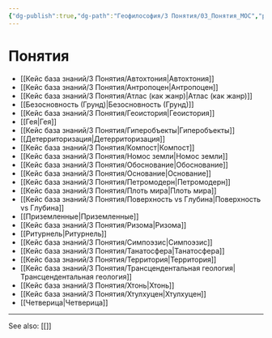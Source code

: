 ```yaml
---
{"dg-publish":true,"dg-path":"Геофилософия/3 Понятия/03_Понятия_MOC","permalink":"/geofilosofiya/3-ponyatiya/03-ponyatiya-moc/"}
---
```



# Понятия

- [[Кейс база знаний/3 Понятия/Автохтония\|Автохтония]]
- [[Кейс база знаний/3 Понятия/Антропоцен\|Антропоцен]]
- [[Кейс база знаний/3 Понятия/Атлас (как жанр)\|Атлас (как жанр)]]
- [[Безосновность (Грунд)\|Безосновность (Грунд)]]
- [[Кейс база знаний/3 Понятия/Геоистория\|Геоистория]]
- [[Гея\|Гея]]
- [[Кейс база знаний/3 Понятия/Гиперобъекты\|Гиперобъекты]]
- [[Детерриторизация\|Детерриторизация]]
- [[Кейс база знаний/3 Понятия/Компост\|Компост]]
- [[Кейс база знаний/3 Понятия/Номос земли\|Номос земли]]
- [[Кейс база знаний/3 Понятия/Обоснование\|Обоснование]]
- [[Кейс база знаний/3 Понятия/Основание\|Основание]]
- [[Кейс база знаний/3 Понятия/Петромодерн\|Петромодерн]]
- [[Кейс база знаний/3 Понятия/Плоть мира\|Плоть мира]]
- [[Кейс база знаний/3 Понятия/Поверхность vs Глубина\|Поверхность vs Глубина]]
- [[Приземленные\|Приземленные]]
- [[Кейс база знаний/3 Понятия/Ризома\|Ризома]]
- [[Ритурнель\|Ритурнель]]
- [[Кейс база знаний/3 Понятия/Симпоэзис\|Симпоэзис]]
- [[Кейс база знаний/3 Понятия/Танатосфера\|Танатосфера]]
- [[Кейс база знаний/3 Понятия/Территория\|Территория]]
- [[Кейс база знаний/3 Понятия/Трансцендентальная геология\|Трансцендентальная геология]]
- [[Кейс база знаний/3 Понятия/Хтонь\|Хтонь]]
- [[Кейс база знаний/3 Понятия/Хтулхуцен\|Хтулхуцен]]
- [[Четверица\|Четверица]]





---
See also:
[[]]
